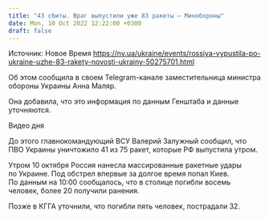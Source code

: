 ```yaml
---
title: "43 сбиты. Враг выпустили уже 83 ракеты — Минобороны"
date: Mon, 10 Oct 2022 12:22:00 +0300
draft: false
---
```

Источник: Новое Время https://nv.ua/ukraine/events/rossiya-vypustila-po-ukraine-uzhe-83-rakety-novosti-ukrainy-50275701.html


 Об этом сообщила в своем Telegram-канале заместительница министра обороны Украины Анна Маляр.

Она добавила, что это информация по данным Генштаба и данные уточняются.

 Видео дня   

До этого главнокомандующий ВСУ Валерий Залужный сообщил, что ПВО Украины уничтожило 41 из 75 ракет, которые РФ выпустила утром.

Утром 10 октября Россия нанесла массированные ракетные удары по Украине. Под обстрел впервые за долгое время попал Киев. По данным на 10:00 сообщалось, что в столице погибли восемь человек, более 20 получили ранения.

Позже в КГГА уточнили, что погибли пять человек, пострадали 32.
